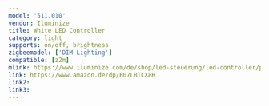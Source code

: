 ```yaml
---
model: '511.010'
vendor: Iluminize
title: White LED Controller 
category: light
supports: on/off, brightness
zigbeemodel: ['DIM Lighting']
compatible: [z2m]
mlink: https://www.iluminize.com/de/shop/led-steuerung/led-controller/product/481-511-010-zigbee-controller-5a.html
link: https://www.amazon.de/dp/B07LBTCX8H
link2: 
link3: 
---
```


